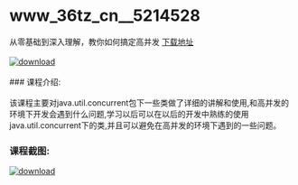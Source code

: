 # www_36tz_cn__5214528
从零基础到深入理解，教你如何搞定高并发
[下载地址](http://www.36tz.cn/article/5214528 "下载地址")
<br/></br>[![download](http://36tz.cn/muke_img/2020_07_1-73-300x171.png "下载地址")](http://www.36tz.cn/article/5214528 "下载地址")
<br/></br>### 课程介绍:<br/></br>该课程主要对java.util.concurrent包下一些类做了详细的讲解和使用,和高并发的环境下开发会遇到什么问题,学习以后可以在以后的开发中熟练的使用java.util.concurrent下的类,并且可以避免在高并发的环境下遇到的一些问题。

### 课程截图:
[![download](http://36tz.cn/muke_img/2020_07_2-71.png "下载地址")](http://www.36tz.cn/article/5214528 "下载地址")

